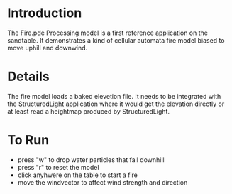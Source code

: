# Introduction #

The Fire.pde Processing model is a first reference application on the sandtable. It demonstrates a kind of cellular automata fire model biased to move uphill and downwind.


# Details #

The fire model loads a baked elevetion file. It needs to be integrated with the StructuredLight application where it would get the elevation directly or at least read a heightmap produced by StructuredLight.

# To Run #

  * press "w" to drop water particles that fall downhill
  * press "r" to reset the model
  * click anyhwere on the table to start a fire
  * move the windvector to affect wind strength and direction